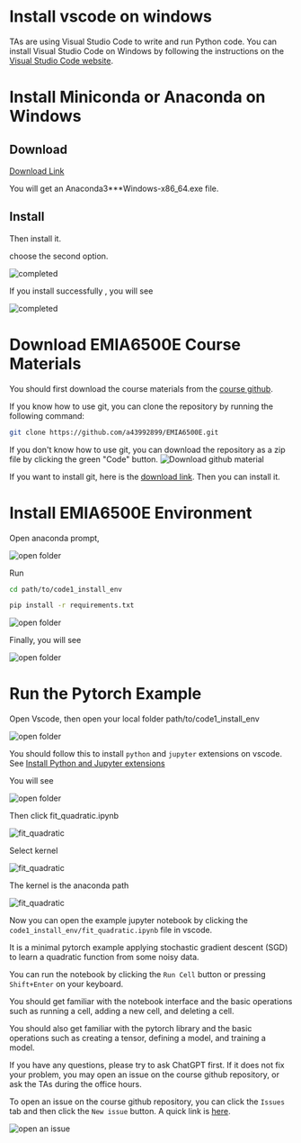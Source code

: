 # Install vscode on windows
TAs are using Visual Studio Code to write and run Python code.
You can install Visual Studio Code on Windows by following the instructions on the [Visual Studio Code website](https://code.visualstudio.com/docs/setup/windows).

# Install Miniconda or Anaconda on Windows

## Download
[Download Link](https://www.anaconda.com/download)

You will get an Anaconda3***Windows-x86_64.exe file.

## Install

Then install it.

choose the second option.

![completed](./assets/install_on_windows0.png)

If you install successfully , you will see 

![completed](./assets/install_on_windows1.png)

# Download EMIA6500E Course Materials

You should first download the course materials from the [course github](https://github.com/a43992899/EMIA6500E/tree/main).

If you know how to use git, you can clone the repository by running the following command:
```bash
git clone https://github.com/a43992899/EMIA6500E.git
```

If you don't know how to use git, you can download the repository as a zip file by clicking the green "Code" button.
![Download github material](assets/install_on_mac_and_linux.1.png)

If you want to install git, here is the [download link](https://github.com/git-for-windows/git/releases/download/v2.43.0.windows.1/Git-2.43.0-64-bit.exe). Then you can install it.

# Install EMIA6500E Environment

Open anaconda prompt, 

![open folder](./assets/install_on_windows11.png)


Run

```bash
cd path/to/code1_install_env 
```
```bash
pip install -r requirements.txt
```

![open folder](./assets/install_on_windows12.png)

Finally, you will see

![open folder](./assets/install_on_windows13.png)

# Run the Pytorch Example

Open Vscode, then open your local folder path/to/code1_install_env 

![open folder](./assets/install_on_windows2.png)

You should follow this to install `python` and `jupyter` extensions on vscode. See [Install Python and Jupyter extensions](https://www.alphr.com/vs-code-open-jupyter-notebook/)

You will see 

![open folder](./assets/install_on_windows41.png)

Then click fit_quadratic.ipynb

![fit_quadratic](./assets/install_on_windows3.png)

Select kernel

![fit_quadratic](./assets/install_on_windows5.png)

The kernel is the anaconda path

![fit_quadratic](./assets/install_on_windows6.png)

Now you can open the example jupyter notebook by clicking the `code1_install_env/fit_quadratic.ipynb` file in vscode.

It is a minimal pytorch example applying stochastic gradient descent (SGD) to learn a quadratic function from some noisy data.

You can run the notebook by clicking the `Run Cell` button or pressing `Shift+Enter` on your keyboard.

You should get familiar with the notebook interface and the basic operations such as running a cell, adding a new cell, and deleting a cell.

You should also get familiar with the pytorch library and the basic operations such as creating a tensor, defining a model, and training a model.

If you have any questions, please try to ask ChatGPT first. If it does not fix your problem, you may open an issue on the course github repository, or ask the TAs during the office hours.

To open an issue on the course github repository, you can click the `Issues` tab and then click the `New issue` button. A quick link is [here](https://github.com/a43992899/EMIA6500E/issues).

![open an issue](assets/install_on_mac_and_linux.2.png)

